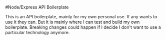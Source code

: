 #Node/Express API Boilerplate

This is an API boilerplate, mainly for my own personal use. If any wants to use it they can. But it is mainly where I can test and build my own boilerplate. Breaking changes could happen if I decide I don't want to use a particular technology anymore.